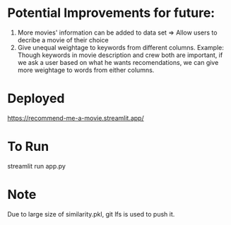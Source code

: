 # Potential Improvements for future:
1. More movies' information can be added to data set => Allow users to decribe a movie of their choice
2. Give unequal weightage to keywords from different columns. Example: Though keywords in movie description and crew both are important, if we ask a user based on what he wants recomendations, we can give more weightage to words from either columns.

# Deployed
https://recommend-me-a-movie.streamlit.app/

# To Run
streamlit run app.py

# Note
Due to large size of similarity.pkl, git lfs is used to push it.